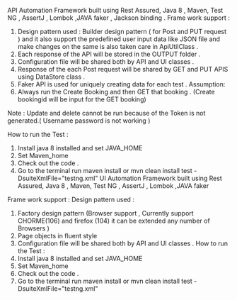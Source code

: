 API Automation Framework built using Rest Assured, Java 8 , Maven, Test NG , AssertJ , Lombok ,JAVA faker , Jackson binding .
Frame work support :
1.	Design pattern used : Builder design pattern ( for Post and PUT request ) and it also support the predefined user input data like JSON file and make changes on the same is also taken care in ApiUtilClass .
2.	Each response of the API will be stored in the OUTPUT folder .
3.	Configuration file will be shared both by API and UI classes .
4.	Response of the each Post request will be shared by GET and PUT APIS using DataStore class .
5.	Faker API is used for uniquely creating data for each test . Assumption:
6.	Always run the Create Booking and then GET that booking . (Create bookingid will be input for the GET booking)


Note : Update and delete cannot be run because of the Token is not generated.( Username password is not working )


How to run the Test :
1.	Install java 8 installed and set JAVA_HOME
2.	Set Maven_home
3.	Check out the code .
4.	Go to the terminal run maven install or mvn clean install test -DsuiteXmlFile="testng.xml"
UI Automation Framework built using Rest Assured, Java 8 , Maven, Test NG , AssertJ , Lombok ,JAVA faker


Frame work support : Design pattern used :
1.	Factory design pattern (Browser support , Currently support CHORME(106) and firefox (104) it can be extended any number of Browsers )
2.	Page objects in fluent style
3.	Configuration file will be shared both by API and UI classes . How to run the Test :
4.	Install java 8 installed and set JAVA_HOME
5.	Set Maven_home
6.	Check out the code .
7.	Go to the terminal run maven install or mvn clean install test -DsuiteXmlFile="testng.xml"
